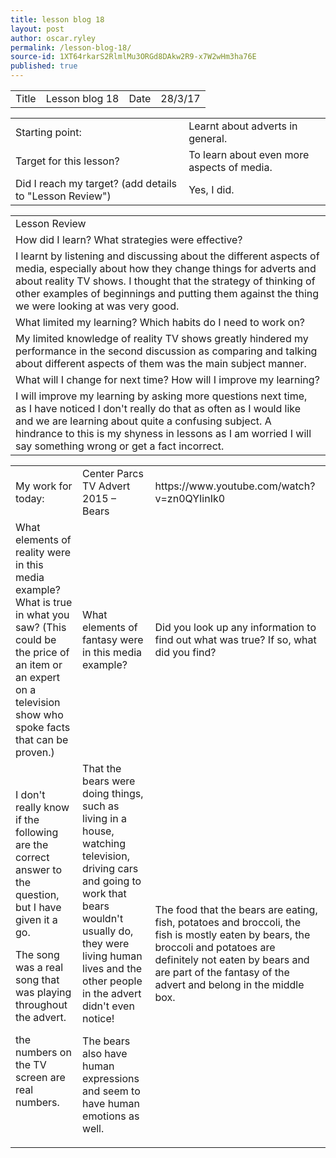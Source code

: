 ```yaml
---
title: lesson blog 18
layout: post
author: oscar.ryley
permalink: /lesson-blog-18/
source-id: 1XT64rkarS2RlmlMu3ORGd8DAkw2R9-x7W2wHm3ha76E
published: true
---
```

<table>
  <tr>
    <td>Title</td>
    <td>Lesson blog 18</td>
    <td>Date</td>
    <td>28/3/17</td>
  </tr>
</table>


<table>
  <tr>
    <td>Starting point:</td>
    <td>Learnt about adverts in general.</td>
  </tr>
  <tr>
    <td>Target for this lesson?</td>
    <td>To learn about even more aspects of media.</td>
  </tr>
  <tr>
    <td>Did I reach my target? 
(add details to "Lesson Review")</td>
    <td>Yes, I did.</td>
  </tr>
</table>


<table>
  <tr>
    <td>Lesson Review</td>
  </tr>
  <tr>
    <td>How did I learn? What strategies were effective? </td>
  </tr>
  <tr>
    <td>I learnt by listening and discussing about the different aspects of media, especially about how they change things for adverts and about reality TV shows. I thought that the strategy of  thinking of other examples of beginnings and  putting them against the thing we were looking at was very good.</td>
  </tr>
  <tr>
    <td>What limited my learning? Which habits do I need to work on? </td>
  </tr>
  <tr>
    <td>My limited knowledge of  reality TV shows greatly hindered my performance in the second discussion as comparing and talking about different aspects of them was the main subject manner.</td>
  </tr>
  <tr>
    <td>What will I change for next time? How will I improve my learning?</td>
  </tr>
  <tr>
    <td>I will improve my learning by asking more questions next time, as I have noticed I don't really do that as often as I would like and we are learning about quite a confusing subject. A hindrance to this is my shyness in lessons as I am worried I will say something wrong or get a fact incorrect. </td>
  </tr>
</table>


<table>
  <tr>
    <td>My work for today:</td>
    <td>Center Parcs TV Advert 2015 – Bears  </td>
    <td>https://www.youtube.com/watch?v=zn0QYIinIk0 </td>
  </tr>
  <tr>
    <td>What elements of reality were in this 
media example? What is true in what 
you saw? (This could be the price of 
an item or an expert on a television 
show who spoke facts that can be 
proven.) 
</td>
    <td>What elements of fantasy were in this 
media example?
</td>
    <td>Did you look up any 
information to find out what 
was true? If so, what did you 
find?
</td>
  </tr>
  <tr>
    <td>I don't really know if the following are the correct answer to the question, but I have given it a go.

The song was a real song that was playing throughout the advert.

the numbers on the TV screen are real numbers.

</td>
    <td>That the bears were doing things, such as living in a house, watching television, driving cars and going to work that bears wouldn't usually do, they were living human lives and the other people in the advert didn't even notice!

The bears also have human expressions and seem to have human emotions as well. 
</td>
    <td>The food that the bears are eating, fish, potatoes and broccoli, the fish is mostly eaten by bears, the broccoli and potatoes  are definitely not eaten by bears and are part of the fantasy of the advert and belong in the middle box.</td>
  </tr>
</table>


